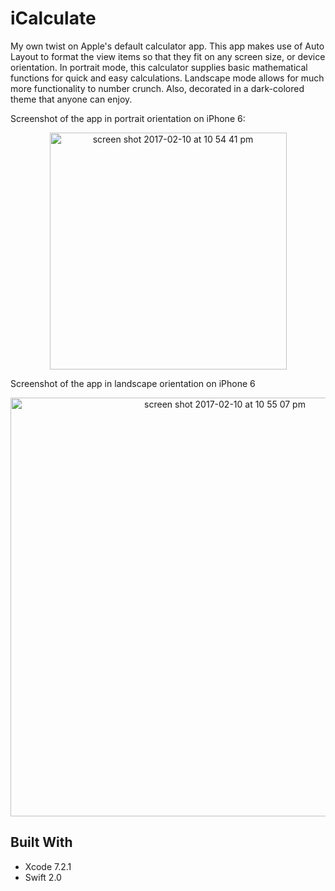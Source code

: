 # iCalculate
My own twist on Apple's default calculator app. This app makes use of Auto Layout to format the view items so that they fit on any screen size, or device orientation. In portrait mode, this calculator supplies basic mathematical functions for quick and easy calculations. Landscape mode allows for much more functionality to number crunch. Also, decorated in a dark-colored theme that anyone can enjoy.

<p>Screenshot of the app in portrait orientation on iPhone 6:</p>
<p align="center">
<img width="379" alt="screen shot 2017-02-10 at 10 54 41 pm" src="https://cloud.githubusercontent.com/assets/12617861/22851109/26695cf0-efe6-11e6-9155-65c03f0832e9.png">
</p>

<p>Screenshot of the app in landscape orientation on iPhone 6</p>
<p align="center">
<img width="670" alt="screen shot 2017-02-10 at 10 55 07 pm" src="https://cloud.githubusercontent.com/assets/12617861/22851136/0f7c146e-efe7-11e6-8ee4-2fdc1f8cb5f3.png">
</p>

## Built With
- Xcode 7.2.1
- Swift 2.0

